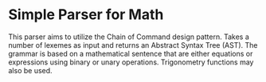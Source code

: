 # Simple Parser for Math
This parser aims to utilize the Chain of Command design pattern.
Takes a number of lexemes as input and returns an Abstract Syntax Tree (AST).
The grammar is based on a mathematical sentence that are either equations or expressions using binary or unary operations.
Trigonometry functions may also be used.
